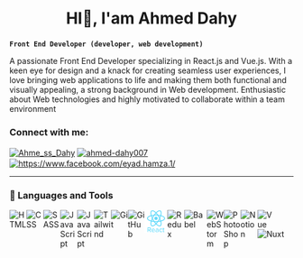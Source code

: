 <h1 align="center">HI👋, I'am Ahmed Dahy</h1>

**`Front End Developer (developer, web development)`**

<p>
 A passionate Front End Developer specializing in React.js and Vue.js. With a keen eye for design and a knack for creating seamless user experiences, I love bringing web       applications to life and making them both functional and visually appealing, a strong background in Web development. Enthusiastic about Web technologies and        highly motivated to collaborate within a team environment
</p>

<h3 align="left">Connect with me:</h3>
<a href="https://twitter.com/Ahmed_ss_Dahy" target="blank"><img align="center" src="https://raw.githubusercontent.com/rahuldkjain/github-profile-readme-generator/master/src/images/icons/Social/twitter.svg" alt="Ahme_ss_Dahy" height="30" width="40" /></a>
<a href="https://www.linkedin.com/in/ahmed-dahy007" target="blank"><img align="center" src="https://raw.githubusercontent.com/rahuldkjain/github-profile-readme-generator/master/src/images/icons/Social/linked-in-alt.svg" alt="ahmed-dahy007" height="30" width="40" /></a>
<a href="https://www.facebook.com/profile.php?id=100006639699366&mibextid=b06tZ0" target="blank"><img align="center" src="https://raw.githubusercontent.com/rahuldkjain/github-profile-readme-generator/master/src/images/icons/Social/facebook.svg" alt="https://www.facebook.com/eyad.hamza.1/" height="30" width="40" /></a>

<hr>

### 🧰 Languages and Tools
<div align="left">
  <img align="left" alt="HTML" width="30px" src="https://cdn.jsdelivr.net/gh/devicons/devicon/icons/html5/html5-plain.svg" />
<img align="left" alt="CSS" width="30px" src="https://cdn.jsdelivr.net/gh/devicons/devicon/icons/css3/css3-plain.svg" />
<img align="left" alt="SASS" width="30px" src="https://cdn.jsdelivr.net/gh/devicons/devicon/icons/sass/sass-original.svg" />
<img align="left" alt="JavaScript" width="30px" src="https://cdn.jsdelivr.net/gh/devicons/devicon/icons/javascript/javascript-plain.svg" />
<img align="left" alt="JavaScript" width="30px" src="https://upload.wikimedia.org/wikipedia/commons/thumb/f/f5/Typescript.svg/800px-Typescript.svg.png" />
<img align="left" alt="Tailwind" width="30px" src="https://logowik.com/content/uploads/images/tailwind-css3232.logowik.com.webp" />
<img align="left" alt="Git" width="30px"src="https://cdn.jsdelivr.net/gh/devicons/devicon/icons/git/git-original.svg" />
<img align="left" alt="GitHub" width="30px" src="https://cdn.jsdelivr.net/gh/devicons/devicon/icons/github/github-original.svg" />
<img align="left" src="https://raw.githubusercontent.com/devicons/devicon/master/icons/react/react-original-wordmark.svg" alt="react" width="40" height="40"/>
<img align="left" alt="Redux" width="30px" src="https://cdn.jsdelivr.net/gh/devicons/devicon/icons/redux/redux-original.svg" />
<img align="left" alt="Babel" width="40px" src="https://cdn.jsdelivr.net/gh/devicons/devicon/icons/babel/babel-original.svg" />
<img align="left" alt="WebStorm" width="30px" src="https://upload.wikimedia.org/wikipedia/commons/c/c0/WebStorm_Icon.svg" />
<img align="left" alt="PhotoShop" width="30px" src="https://upload.wikimedia.org/wikipedia/commons/a/af/Adobe_Photoshop_CC_icon.svg" />
<img align="left" alt="Notion" width="30px" src="https://upload.wikimedia.org/wikipedia/commons/4/45/Notion_app_logo.png" />
 <img align="left" alt="Vue" width="30px" src="https://upload.wikimedia.org/wikipedia/commons/thumb/9/95/Vue.js_Logo_2.svg/1200px-Vue.js_Logo_2.svg.png" />
 <img align="left" alt="Nuxt" width="50px" src="https://styles.redditmedia.com/t5_3k2ni/styles/communityIcon_027fvc5mclmb1.png" />
</div>
